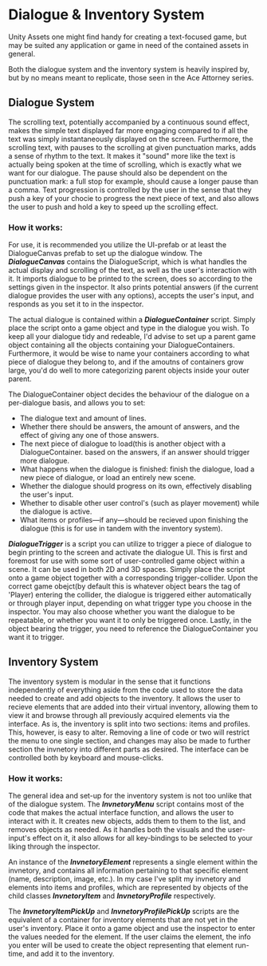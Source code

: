 # Dialogue & Inventory System
Unity Assets one might find handy for creating a text-focused game, but may be suited any application or game in need of the contained assets in general.

Both the dialogue system and the inventory system is heavily inspired by, but by no means meant to replicate, those seen in the Ace Attorney series.

## Dialogue System
The scrolling text, potentially accompanied by a continuous sound effect, makes the simple text displayed far more engaging compared to if all the text was simply instantaneously displayed on the screen. Furthermore, the scrolling text, with pauses to the scrolling at given punctuation marks, adds a sense of rhythm to the text. It makes it "sound" more like the text is actually being spoken at the time of scrolling, which is exactly what we want for our dialogue. The pause should also be dependent on the punctuation mark: a full stop for example, should cause a longer pause than a comma. Text progression is controlled by the user in the sense that they push a key of your chocie to progress the next piece of text, and also allows the user to push and hold a key to speed up the scrolling effect.

### How it works:
For use, it is recommended you utilize the UI-prefab or at least the DialogueCanvas prefab to set up the dialogue window.
The **_DialogueCanvas_** contains the DialogueScript, which is what handles the actual display and scrolling of the text, as well as the user's interaction with it. It imports dialogue to be printed to the screen, does so according to the settings given in the inspector. It also prints potential answers (if the current dialogue provides the user with any options), accepts the user's input, and responds as you set it to in the inspector.

The actual dialogue is contained within a **_DialogueContainer_** script. Simply place the script onto a game object and type in the dialogue you wish. To keep all your dialogue tidy and redeable, I'd advise to set up a parent game object containing all the objects containing your DialogueContainers. Furthermore, it would be wise to name your containers according to what piece of dialogue they belong to, and if the amoutns of containers grow large, you'd do well to more categorizing parent objects inside your outer parent.

The DialogueContainer object decides the behaviour of the dialogue on a per-dialogue basis, and allows you to set:
* The dialogue text and amount of lines.
* Whether there should be answers, the amount of answers, and the effect of giving any one of those answers.
* The next piece of dialogue to load(this is another object with a DialogueContainer. based on the answers, if an answer should trigger more dialogue.
* What happens when the dialogue is finished: finish the dialogue, load a new piece of dialogue, or load an entirely new scene.
* Whether the dialogue should progress on its own, effectively disabling the user's input.
* Whether to disable other user control's (such as player movement) while the dialogue is active.
* What items or profiles—if any—should be recieved upon finishing the dialogue (this is for use in tandem with the inventory system).

**_DialogueTrigger_** is a script you can utilize to trigger a piece of dialogue to begin printing to the screen and activate the dialogue UI. This is first and foremost for use with some sort of user-controlled game object within a scene. It can be used in both 2D and 3D spaces. Simply place the script onto a game object together with a corresponding trigger-collider. Upon the correct game obejct(by default this is whatever object bears the tag of 'Player) entering the collider, the dialogue is triggered either automatically or through player input, depending on what trigger type you choose in the inspector. You may also choose whether you want the dialogue to be repeatable, or whether you want it to only be triggered once. Lastly, in the object bearing the trigger, you need to reference the DialogueContainer you want it to trigger.


## Inventory System
The inventory system is modular in the sense that it functions independently of everything aside from the code used to store the data needed to create and add objects to the inventory. It allows the user to recieve elements that are added into their virtual inventory, allowing them to view it and browse through all previously acquired elements via the interface.  As is, the inventory is split into two sections: items and profiles. This, however, is easy to alter. Removing a line of code or two will restrict the menu to one single section, and changes may also be made to further section the invnetory into different parts as desired. The interface can be controlled both by keyboard and mouse-clicks.

### How it works:
The general idea and set-up for the inventory system is not too unlike that of the dialogue system.
The **_InvnetoryMenu_** script contains most of the code that makes the actual interface function, and allows the user to interact with it. It creates new objects, adds them to them to the list, and removes objects as needed. As it handles both the visuals and the user-input's effect on it, it also allows for all key-bindings to be selected to your liking through the inspector.

An instance of the **_InvnetoryElement_** represents a single element within the invnetory, and contains all information pertaining to that specific element (name, description, image, etc.). In my case I've split my invnetory and elements into items and profiles, which are represented by objects of the child classes **_InvnetoryItem_** and **_InvnetoryProfile_** respectively.

The **_InvnetoryItemPickUp_** and **_InvnetoryProfilePickUp_** scripts are the equivalent of a container for inventory elements that are not yet in the user's inventory. Place it onto a game object and use the inspector to enter the values needed for the element. If the user claims the element, the info you enter will be used to create the object representing that element run-time, and add it to the inventory.
